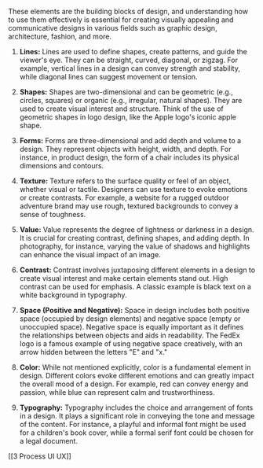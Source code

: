 These elements are the building blocks of design, and understanding how to use them effectively is essential for creating visually appealing and communicative designs in various fields such as graphic design, architecture, fashion, and more.

1. **Lines:** Lines are used to define shapes, create patterns, and guide the viewer's eye. They can be straight, curved, diagonal, or zigzag. For example, vertical lines in a design can convey strength and stability, while diagonal lines can suggest movement or tension.

2. **Shapes:** Shapes are two-dimensional and can be geometric (e.g., circles, squares) or organic (e.g., irregular, natural shapes). They are used to create visual interest and structure. Think of the use of geometric shapes in logo design, like the Apple logo's iconic apple shape.

3. **Forms:** Forms are three-dimensional and add depth and volume to a design. They represent objects with height, width, and depth. For instance, in product design, the form of a chair includes its physical dimensions and contours.

4. **Texture:** Texture refers to the surface quality or feel of an object, whether visual or tactile. Designers can use texture to evoke emotions or create contrasts. For example, a website for a rugged outdoor adventure brand may use rough, textured backgrounds to convey a sense of toughness.

5. **Value:** Value represents the degree of lightness or darkness in a design. It is crucial for creating contrast, defining shapes, and adding depth. In photography, for instance, varying the value of shadows and highlights can enhance the visual impact of an image.

6. **Contrast:** Contrast involves juxtaposing different elements in a design to create visual interest and make certain elements stand out. High contrast can be used for emphasis. A classic example is black text on a white background in typography.

7. **Space (Positive and Negative):** Space in design includes both positive space (occupied by design elements) and negative space (empty or unoccupied space). Negative space is equally important as it defines the relationships between objects and aids in readability. The FedEx logo is a famous example of using negative space creatively, with an arrow hidden between the letters "E" and "x."

8. **Color:** While not mentioned explicitly, color is a fundamental element in design. Different colors evoke different emotions and can greatly impact the overall mood of a design. For example, red can convey energy and passion, while blue can represent calm and trustworthiness.

9. **Typography:** Typography includes the choice and arrangement of fonts in a design. It plays a significant role in conveying the tone and message of the content. For instance, a playful and informal font might be used for a children's book cover, while a formal serif font could be chosen for a legal document.

[[3 Process UI UX]]